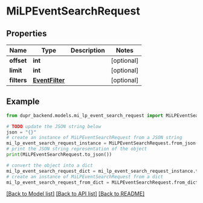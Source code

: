 # MiLPEventSearchRequest


## Properties

Name | Type | Description | Notes
------------ | ------------- | ------------- | -------------
**offset** | **int** |  | [optional] 
**limit** | **int** |  | [optional] 
**filters** | [**EventFilter**](EventFilter.md) |  | [optional] 

## Example

```python
from dupr_backend.models.mi_lp_event_search_request import MiLPEventSearchRequest

# TODO update the JSON string below
json = "{}"
# create an instance of MiLPEventSearchRequest from a JSON string
mi_lp_event_search_request_instance = MiLPEventSearchRequest.from_json(json)
# print the JSON string representation of the object
print(MiLPEventSearchRequest.to_json())

# convert the object into a dict
mi_lp_event_search_request_dict = mi_lp_event_search_request_instance.to_dict()
# create an instance of MiLPEventSearchRequest from a dict
mi_lp_event_search_request_from_dict = MiLPEventSearchRequest.from_dict(mi_lp_event_search_request_dict)
```
[[Back to Model list]](../README.md#documentation-for-models) [[Back to API list]](../README.md#documentation-for-api-endpoints) [[Back to README]](../README.md)


